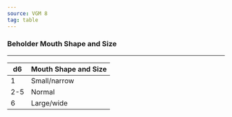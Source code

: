 ```yaml
---
source: VGM 8
tag: table
---
```


### Beholder Mouth Shape and Size
---
|d6|Mouth Shape and Size|
|----|------------|
|1|Small/narrow|
|2-5|Normal|
|6|Large/wide|
